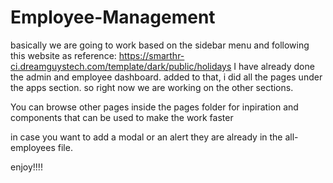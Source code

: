 # Employee-Management

basically we are going to work based on the sidebar menu and following this website as reference: https://smarthr-ci.dreamguystech.com/template/dark/public/holidays
I have already done the admin and employee dashboard. added to that, i did all the pages under the apps section. so right now we are working on the other sections. 

You can browse other pages inside the pages folder for inpiration and components that can be used to make the work faster 

in case you want to add a modal or an alert they are already in the all-employees file.


enjoy!!!!
